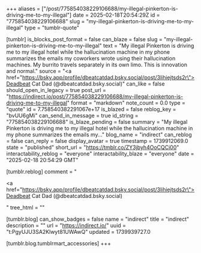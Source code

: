 +++
aliases = ["/post/775854038229106688/my-illegal-pinkerton-is-driving-me-to-my-illegal"]
date = 2025-02-18T20:54:29Z
id = "775854038229106688"
slug = "my-illegal-pinkerton-is-driving-me-to-my-illegal"
type = "tumblr-quote"

[tumblr]
is_blocks_post_format = false
can_blaze = false
slug = "my-illegal-pinkerton-is-driving-me-to-my-illegal"
text = "My illegal Pinkerton is driving me to my illegal hotel while the hallucination machine in my phone summarizes the emails my coworkers wrote using their hallucination machines. My burrito travels separately in its own limo. This is innovation and normal."
source = "<a href=\"https://bsky.app/profile/dbeatcatdad.bsky.social/post/3lihiejtsds2r\">Deadbeat Cat Dad (@dbeatcatdad.bsky.social)</a>"
can_like = false
should_open_in_legacy = true
post_url = "https://indirect.io/post/775854038229106688/my-illegal-pinkerton-is-driving-me-to-my-illegal"
format = "markdown"
note_count = 0.0
type = "quote"
id = 7.758540382291067e+17
is_blazed = false
reblog_key = "bvUU6gMi"
can_send_in_message = true
id_string = "775854038229106688"
is_blaze_pending = false
summary = "My illegal Pinkerton is driving me to my illegal hotel while the hallucination machine in my phone summarizes the emails my..."
blog_name = "indirect"
can_reblog = false
can_reply = false
display_avatar = true
timestamp = 1739912069.0
state = "published"
short_url = "https://tmblr.co/ZY3jbyh4OoCQCi00"
interactability_reblog = "everyone"
interactability_blaze = "everyone"
date = "2025-02-18 20:54:29 GMT"

[tumblr.reblog]
comment = "<p><a href=\"https://bsky.app/profile/dbeatcatdad.bsky.social/post/3lihiejtsds2r\">Deadbeat Cat Dad (@dbeatcatdad.bsky.social)</a></p>"
tree_html = ""

[tumblr.blog]
can_show_badges = false
name = "indirect"
title = "indirect"
description = ""
url = "https://indirect.io/"
uuid = "t:PgyUJU3SA2Klwyt81UWAwQ"
updated = 1739939727.0

[tumblr.blog.tumblrmart_accessories]
+++
